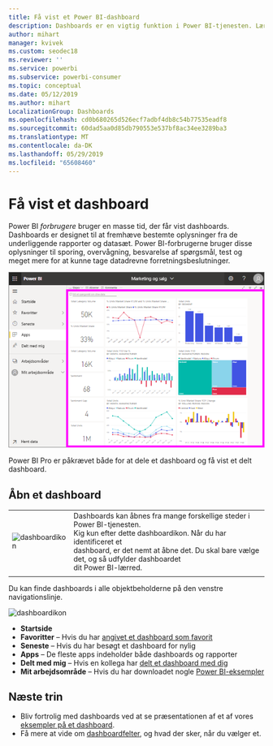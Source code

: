 ```yaml
---
title: Få vist et Power BI-dashboard
description: Dashboards er en vigtig funktion i Power BI-tjenesten. Lær, hvordan du åbner og får vist et dashboard.
author: mihart
manager: kvivek
ms.custom: seodec18
ms.reviewer: ''
ms.service: powerbi
ms.subservice: powerbi-consumer
ms.topic: conceptual
ms.date: 05/12/2019
ms.author: mihart
LocalizationGroup: Dashboards
ms.openlocfilehash: cd0b680265d526ecf7adbf4db8c54b77535eadf8
ms.sourcegitcommit: 60dad5aa0d85db790553e537bf8ac34ee3289ba3
ms.translationtype: MT
ms.contentlocale: da-DK
ms.lasthandoff: 05/29/2019
ms.locfileid: "65608460"
---
```

# <a name="view-a-dashboard"></a>Få vist et dashboard
Power BI *forbrugere* bruger en masse tid, der får vist dashboards. Dashboards er designet til at fremhæve bestemte oplysninger fra de underliggende rapporter og datasæt. Power BI-forbrugerne bruger disse oplysninger til sporing, overvågning, besvarelse af spørgsmål, test og meget mere for at kunne tage datadrevne forretningsbeslutninger.

![dashboard](media/end-user-dashboard-open/power-bi-new-dash-new.png)


Power BI Pro er påkrævet både for at dele et dashboard og få vist et delt dashboard.

## <a name="open-a-dashboard"></a>Åbn et dashboard



|              |         |
|------------|--------------------------------|
|![dashboardikon](media/end-user-dashboard-open/power-bi-dashboard-icon.png)      |Dashboards kan åbnes fra mange forskellige steder i Power BI-tjenesten. <br> Kig kun efter dette dashboardikon. Når du har identificeret et <br>dashboard, er det nemt at åbne det. Du skal bare vælge det, og så udfylder dashboardet <br>dit Power BI-lærred. |
|                    |          |



Du kan finde dashboards i alle objektbeholderne på den venstre navigationslinje. 

![dashboardikon](media/end-user-dashboard-open/opendash.gif)

- **Startside** 
- **Favoritter** – Hvis du har [angivet et dashboard som favorit](end-user-favorite.md)
- **Seneste** – Hvis du har besøgt et dashboard for nylig
- **Apps** – De fleste apps indeholder både dashboards og rapporter
- **Delt med mig** – Hvis en kollega har [delt et dashboard med dig](end-user-shared-with-me.md)
- **Mit arbejdsområde** – Hvis du har downloadet nogle [Power BI-eksempler](../sample-datasets.md)



## <a name="next-steps"></a>Næste trin
* Bliv fortrolig med dashboards ved at se præsentationen af et af vores [eksempler på et dashboard](../sample-tutorial-connect-to-the-samples.md).
* Få mere at vide om [dashboardfelter](end-user-tiles.md), og hvad der sker, når du vælger et.